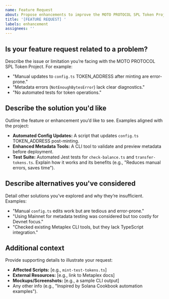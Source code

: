 ```yaml
---
name: Feature Request
about: Propose enhancements to improve the MOTO PROTOCOL SPL Token Project
title: '[FEATURE REQUEST] '
labels: enhancement
assignees: ''
---
```


## Is your feature request related to a problem?
Describe the issue or limitation you’re facing with the MOTO PROTOCOL SPL Token Project. For example:
- "Manual updates to `config.ts` TOKEN_ADDRESS after minting are error-prone."
- "Metadata errors (`NotEnoughBytesError`) lack clear diagnostics."
- "No automated tests for token operations."

## Describe the solution you'd like
Outline the feature or enhancement you’d like to see. Examples aligned with the project:
- **Automated Config Updates:** A script that updates `config.ts` TOKEN_ADDRESS post-minting.
- **Enhanced Metadata Tools:** A CLI tool to validate and preview metadata before deployment.
- **Test Suite:** Automated Jest tests for `check-balance.ts` and `transfer-tokens.ts`.
Explain how it works and its benefits (e.g., "Reduces manual errors, saves time").

## Describe alternatives you've considered
Detail other solutions you’ve explored and why they’re insufficient. Examples:
- "Manual `config.ts` edits work but are tedious and error-prone."
- "Using Mainnet for metadata testing was considered but too costly for Devnet focus."
- "Checked existing Metaplex CLI tools, but they lack TypeScript integration."

## Additional context
Provide supporting details to illustrate your request:
- **Affected Scripts:** [e.g., `mint-test-tokens.ts`]
- **External Resources:** [e.g., link to Metaplex docs]
- **Mockups/Screenshots:** [e.g., a sample CLI output]
- Any other info (e.g., "Inspired by Solana Cookbook automation examples").
